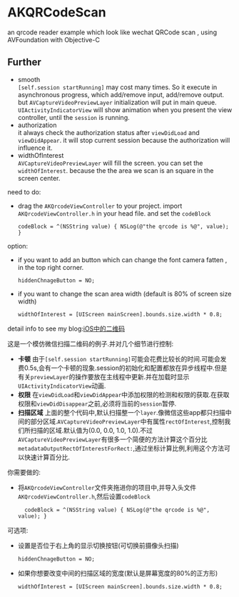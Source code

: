 # AKQRCodeScan
an qrcode reader example which look like wechat QRCode scan , using AVFoundation with Objective-C
## Further
* smooth  
`[self.session startRunning]` may cost many times. So it execute in asynchronous progress, which add/remove input, add/remove output. but `AVCaptureVideoPreviewLayer` initialization will put in main queue. `UIActivityIndicatorView` will show animation when you present the view controller, until the `session` is running.
* authorization  
it always check the authorization status after `viewDidLoad` and `viewDidAppear`. it will stop current session because the authorization will influence it.  
* widthOfInterest  
`AVCaptureVideoPreviewLayer` will fill the screen. you can set the `widthOfInterest`. because the the area we scan is an square in the screen center.

need to do:
* drag the `AKQrcodeViewController` to your project. import `AKQrcodeViewController.h` in your head file. and set the `codeBlock`  

      codeBlock = ^(NSString value) { NSLog(@"the qrcode is %@", value); }

option:
* if you want to add an button which can change the font camera fatten , in the top right corner.

      hiddenChnageButton = NO;

* if you want to change the scan area width (default is 80% of screen size width)  

      widthOfInterest = [UIScreen mainScreen].bounds.size.width * 0.8;

detail info to see my blog:[iOS中的二维码](http://www.jianshu.com/p/3f05e63d9ada)  

这是一个模仿微信扫描二维码的例子.并对几个细节进行控制:  
* **卡顿** 由于`[self.session startRunning]`可能会花费比较长的时间.可能会发费0.5s,会有一个卡顿的现象.session的初始化和配置都放在异步线程中.但是有关`previewLayer`的操作要放在主线程中更新.并在加载时显示`UIActivityIndicatorView`动画.
* **权限** 在`viewDidLoad`和`viewDidAppear`中添加权限的检测和权限的获取.在获取权限和`viewDidDisappear`之前,必须将当前的`session`暂停.
* **扫描区域** 上面的整个代码中,默认扫描整一个`layer`.像微信这些app都只扫描中间的部分区域.`AVCaptureVideoPreviewLayer`中有属性`rectOfInterest`,控制我们所扫描的区域.默认值为(0.0, 0.0, 1.0, 1.0).不过`AVCaptureVideoPreviewLayer`有很多一个简便的方法计算这个百分比`metadataOutputRectOfInterestForRect:`,通过坐标计算比例,利用这个方法可以快速计算百分比.  

你需要做的:  
* 将`AKQrcodeViewController`文件夹拖进你的项目中,并导入头文件`AKQrcodeViewController.h`,然后设置`codeBlock`  

        codeBlock = ^(NSString value) { NSLog(@"the qrcode is %@", value); }

可选项:  
* 设置是否位于右上角的显示切换按钮(可切换前摄像头扫描)

      hiddenChnageButton = NO;

* 如果你想要改变中间的扫描区域的宽度(默认是屏幕宽度的80%的正方形)  

      widthOfInterest = [UIScreen mainScreen].bounds.size.width * 0.8;
